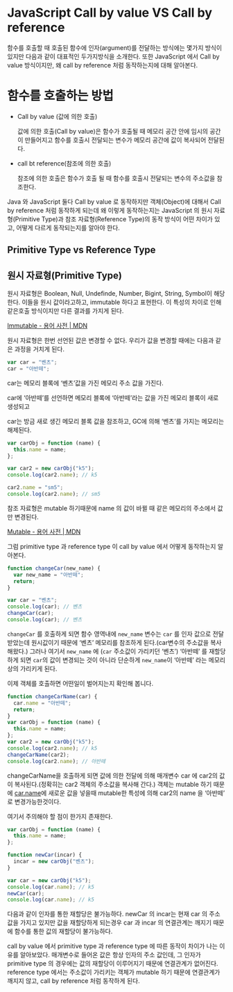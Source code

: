 # JavaScript Call by value VS Call by reference

함수를 호출할 때 호출된 함수에 인자(argument)를 전달하는 방식에는 몇가지 방식이 있지만 다음과 같이 대표적인 두가지방식을 소개한다. 또한 JavaScript 에서 Call by value 방식이지만, 왜 call by reference 처럼 동작하는지에 대해 알아본다.

# 함수를 호출하는 방법

- Call by value (값에 의한 호출)

  값에 의한 호출(Call by value)은 함수가 호출될 때 메모리 공간 안에 임시의 공간이 만들어지고 함수를 호출시 전달되는 변수가 메모리 공간에 값이 복사되어 전달된다.

- call bt reference(참조에 의한 호출)

  참조에 의한 호출은 함수가 호출 될 때 함수를 호출시 전달되는 변수의 주소값을 참조한다.

Java 와 JavaScript 둘다 Call by value 로 동작하지만 객체(Object)에 대해서 Call by reference 처럼 동작하게 되는데 왜 이렇게 동작하는지는 JavaScript 의 원시 자료형(Primitive Type)과 참조 자료형(Reference Type)의 동작 방식이 어떤 차이가 있고, 어떻게 다르게 동작되는지를 알아야 한다.

## Primitive Type vs Reference Type

## 원시 자료형(Primitive Type)

원시 자료형은 Boolean, Null, Undefinde, Number, Bigint, String, Symbol이 해당한다. 이들을 원시 값이라고하고, immutable 하다고 표현한다. 이 특성의 차이로 인해 같은호출 방식이지만 다른 결과를 가지게 된다.

[Immutable - 용어 사전 | MDN](https://developer.mozilla.org/ko/docs/Glossary/Immutable)

원시 자료형은 한번 선언된 값은 변경할 수 없다. 우리가 값을 변경할 때에는 다음과 같은 과정을 거치게 된다.

```jsx
var car = "벤츠";
car = "아반떼";
```

car는 메모리 블록에 ‘벤츠’값을 가진 메모리 주소 값을 가진다.

car에 ‘아반떼’를 선언하면 메모리 블록에 ‘아반떼’라는 값을 가진 메모리 블록이 새로 생성되고

car는 방금 새로 생긴 메모리 블록 값을 참조하고, GC에 의해 ‘벤츠’를 가지는 메모리는 해제된다.

```jsx
var carObj = function (name) {
  this.name = name;
};

var car2 = new carObj("k5");
console.log(car2.name); // k5

car2.name = "sm5";
console.log(car2.name); // sm5
```

참조 자료형은 mutable 하기때문에 name 의 값이 바뀔 때 같은 메모리의 주소에서 값만 변경된다.

[Mutable - 용어 사전 | MDN](https://developer.mozilla.org/ko/docs/Glossary/Mutable)

그럼 primitive type 과 reference type 이 call by value 에서 어떻게 동작하는지 알아본다.

```jsx
function changeCar(new_name) {
  var new_name = "아반떼";
  return;
}

var car = "벤츠";
console.log(car); // 벤츠
changeCar(car);
console.log(car); // 벤츠
```

`changeCar` 를 호출하게 되면 함수 영역내에 `new_name` 변수는 `car` 를 인자 값으로 전달 받았는데 원시값이기 때문에 ‘벤츠’ 메모리를 참조하게 된다.(car변수의 주소값을 복사해왔다.) 그러나 여기서 `new_name` 에 (`car` 주소값이 가리키던 ‘벤츠’) ‘아반떼’ 를 재할당하게 되면 `car`의 값이 변경되는 것이 아니라 단순하게 `new_name`이 ‘아반떼’ 라는 메모리 상의 가리키게 된다.

이제 객체를 호출하면 어떤일이 벌어지는지 확인해 봅니다.

```jsx
function changeCarName(car) {
  car.name = "아반떼";
  return;
}
var carObj = function (name) {
  this.name = name;
};
var car2 = new carObj("k5");
console.log(car2.name); // k5
changeCarName(car2);
console.log(car2.name); // 아반떼
```

changeCarName을 호출하게 되면 값에 의한 전달에 의해 매개변수 car 에 car2의 값이 복사된다.(정확히는 car2 객체의 주소값을 복사해 간다.) 객체는 mutable 하기 때문에 [car.name](http://car.name)에 새로운 값을 넣을때 mutable한 특성에 의해 car2의 name 을 ‘아반떼’ 로 변경가능한것이다.

여기서 주의해야 할 점이 한가지 존재한다.

```jsx
var carObj = function (name) {
  this.name = name;
};

function newCar(incar) {
  incar = new carObj("벤츠");
}

var car = new carObj("k5");
console.log(car.name); // k5
newCar(car);
console.log(car.name); // k5
```

다음과 같이 인자를 통한 재할당은 불가능하다. newCar 의 incar는 현재 car 의 주소값을 가지고 있지만 값을 재할당하게 되는경우 car 과 incar 의 연결관계는 깨지기 때문에 함수를 통한 값의 재할당이 불가능하다.

call by value 에서 primitive type 과 reference type 에 따른 동작이 차이가 나는 이유를 알아보았다. 매개변수로 들어온 값은 항상 인자의 주소 값인데, 그 인자가 primitive type 의 경우에는 값의 재할당이 이루어지기 때문에 연결관계가 없어진다. reference type 에서는 주소값이 가리키는 객체가 mutable 하기 때문에 연결관계가 깨지지 않고, call by reference 처럼 동작하게 된다.
